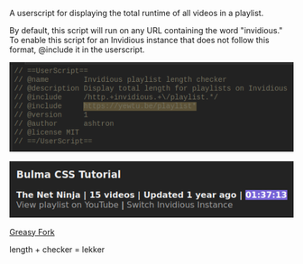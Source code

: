 A userscript for displaying the total runtime of all videos in a playlist.

By default, this script will run on any URL containing the word "invidious." To enable this script for an Invidious instance that does not follow this format, @include it in the userscript.

![@include screenshot demonstration](./screenshots/include-screenshot.png)

![Proof of concept screenshot](./screenshots/demo-screenshot.png)

[Greasy Fork](https://greasyfork.org/en/scripts/447887-invidious-playlist-length-checker)

length + checker = lekker
